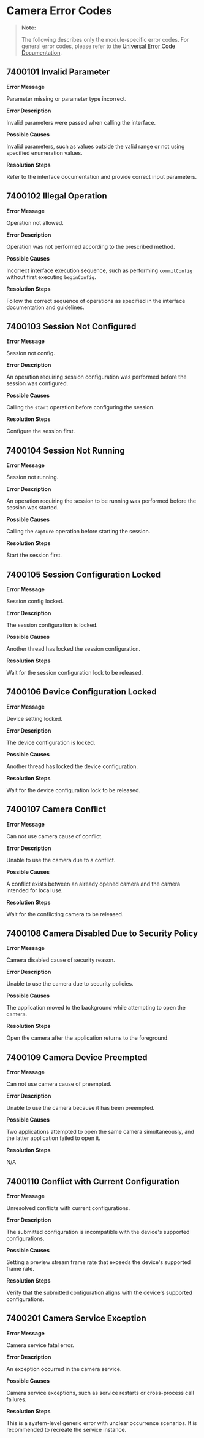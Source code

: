 # Camera Error Codes

> **Note:**
>
> The following describes only the module-specific error codes. For general error codes, please refer to the [Universal Error Code Documentation](cj-errorcode-universal.md).

## 7400101 Invalid Parameter

**Error Message**

Parameter missing or parameter type incorrect.

**Error Description**

Invalid parameters were passed when calling the interface.

**Possible Causes**

Invalid parameters, such as values outside the valid range or not using specified enumeration values.

**Resolution Steps**

Refer to the interface documentation and provide correct input parameters.

## 7400102 Illegal Operation

**Error Message**

Operation not allowed.

**Error Description**

Operation was not performed according to the prescribed method.

**Possible Causes**

Incorrect interface execution sequence, such as performing `commitConfig` without first executing `beginConfig`.

**Resolution Steps**

Follow the correct sequence of operations as specified in the interface documentation and guidelines.

## 7400103 Session Not Configured

**Error Message**

Session not config.

**Error Description**

An operation requiring session configuration was performed before the session was configured.

**Possible Causes**

Calling the `start` operation before configuring the session.

**Resolution Steps**

Configure the session first.

## 7400104 Session Not Running

**Error Message**

Session not running.

**Error Description**

An operation requiring the session to be running was performed before the session was started.

**Possible Causes**

Calling the `capture` operation before starting the session.

**Resolution Steps**

Start the session first.

## 7400105 Session Configuration Locked

**Error Message**

Session config locked.

**Error Description**

The session configuration is locked.

**Possible Causes**

Another thread has locked the session configuration.

**Resolution Steps**

Wait for the session configuration lock to be released.

## 7400106 Device Configuration Locked

**Error Message**

Device setting locked.

**Error Description**

The device configuration is locked.

**Possible Causes**

Another thread has locked the device configuration.

**Resolution Steps**

Wait for the device configuration lock to be released.

## 7400107 Camera Conflict

**Error Message**

Can not use camera cause of conflict.

**Error Description**

Unable to use the camera due to a conflict.

**Possible Causes**

A conflict exists between an already opened camera and the camera intended for local use.

**Resolution Steps**

Wait for the conflicting camera to be released.

## 7400108 Camera Disabled Due to Security Policy

**Error Message**

Camera disabled cause of security reason.

**Error Description**

Unable to use the camera due to security policies.

**Possible Causes**

The application moved to the background while attempting to open the camera.

**Resolution Steps**

Open the camera after the application returns to the foreground.

## 7400109 Camera Device Preempted

**Error Message**

Can not use camera cause of preempted.

**Error Description**

Unable to use the camera because it has been preempted.

**Possible Causes**

Two applications attempted to open the same camera simultaneously, and the latter application failed to open it.

**Resolution Steps**

N/A

## 7400110 Conflict with Current Configuration

**Error Message**

Unresolved conflicts with current configurations.

**Error Description**

The submitted configuration is incompatible with the device's supported configurations.

**Possible Causes**

Setting a preview stream frame rate that exceeds the device's supported frame rate.

**Resolution Steps**

Verify that the submitted configuration aligns with the device's supported configurations.

## 7400201 Camera Service Exception

**Error Message**

Camera service fatal error.

**Error Description**

An exception occurred in the camera service.

**Possible Causes**

Camera service exceptions, such as service restarts or cross-process call failures.

**Resolution Steps**

This is a system-level generic error with unclear occurrence scenarios. It is recommended to recreate the service instance.